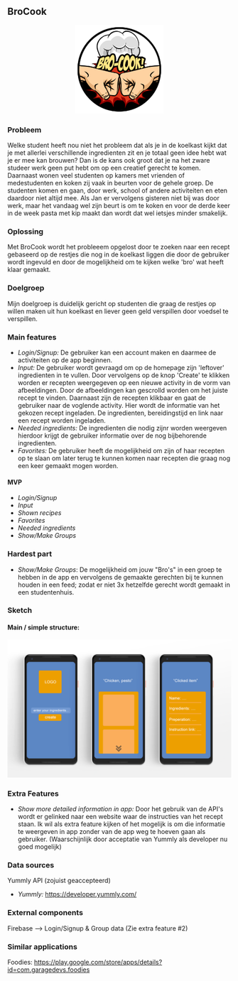 ## BroCook
<p align="center"><img src="https://github.com/tomdekr/project-01/blob/master/doc/logo_brocook.png" width="200" height="200" /></p>

### Probleem
Welke student heeft nou niet het probleem dat als je in de koelkast kijkt dat je met allerlei verschillende ingredienten zit en je totaal geen idee hebt wat je er mee kan brouwen? Dan is de kans ook groot dat je na het zware studeer werk geen put hebt om op een creatief gerecht te komen. Daarnaast wonen veel studenten op kamers met vrienden of medestudenten en koken zij vaak in beurten voor de gehele groep. De studenten komen en gaan, door werk, school of andere activiteiten en eten daardoor niet altijd mee. Als Jan er vervolgens gisteren niet bij was door werk, maar het vandaag wel zijn beurt is om te koken en voor de derde keer in de week pasta met kip maakt dan wordt dat wel ietsjes minder smakelijk. 

### Oplossing
Met BroCook wordt het probleeem opgelost door te zoeken naar een recept gebaseerd op de restjes die nog in de koelkast liggen die door de gebruiker wordt ingevuld en door de mogelijkheid om te kijken welke 'bro' wat heeft klaar gemaakt.

### Doelgroep
Mijn doelgroep is duidelijk gericht op studenten die graag de restjes op willen maken uit hun koelkast en liever geen geld verspillen door voedsel te verspillen.

### Main features
- _Login/Signup:_ De gebruiker kan een account maken en daarmee de activiteiten op de app beginnen.
- _Input:_ De gebruiker wordt gevraagd om op de homepage zijn 'leftover' ingredienten in te vullen. Door vervolgens op de knop 'Create' te klikken worden er recepten weergegeven op een nieuwe activity in de vorm van afbeeldingen. Door de afbeeldingen kan gescrolld worden om het juiste recept te vinden. Daarnaast zijn de recepten klikbaar en gaat de gebruiker naar de voglende activity. Hier wordt de informatie van het gekozen recept ingeladen. De ingredienten, bereidingstijd en link naar een recept worden ingeladen.
- _Needed ingredients:_ De ingredienten die nodig zijnr worden weergeven hierdoor krijgt de gebruiker informatie over de nog bijbehorende ingredienten.
- _Favorites:_ De gebruiker heeft de mogelijkheid om zijn of haar recepten op te slaan om later terug te kunnen komen naar recepten die graag nog een keer gemaakt mogen worden.
#### MVP
- _Login/Signup_
- _Input_
- _Shown recipes_
- _Favorites_
- _Needed ingredients_
- _Show/Make Groups_

### Hardest part
- _Show/Make Groups_: De mogelijkheid om jouw "Bro's" in een groep te hebben in de app en vervolgens de gemaakte gerechten bij te kunnen houden in een feed; zodat er niet 3x hetzelfde gerecht wordt gemaakt in een studentenhuis.




### Sketch
#### Main / simple structure:
![alt text](https://github.com/tomdekr/project-01/blob/master/doc/sketch1.png)

### Extra Features 
- _Show more detailed information in app:_ Door het gebruik van de API's wordt er gelinked naar een website waar de instructies van het recept staan. Ik wil als extra feature kijken of het mogelijk is om die informatie te weergeven in app zonder van de app weg te hoeven gaan als gebruiker. (Waarschijnlijk door acceptatie van Yummly als developer nu goed mogelijk)

### Data sources
Yummly API (zojuist geaccepteerd)
- _Yummly:_ https://developer.yummly.com/


### External components
Firebase --> Login/Signup & Group data (Zie extra feature #2)

### Similar applications
Foodies: https://play.google.com/store/apps/details?id=com.garagedevs.foodies

